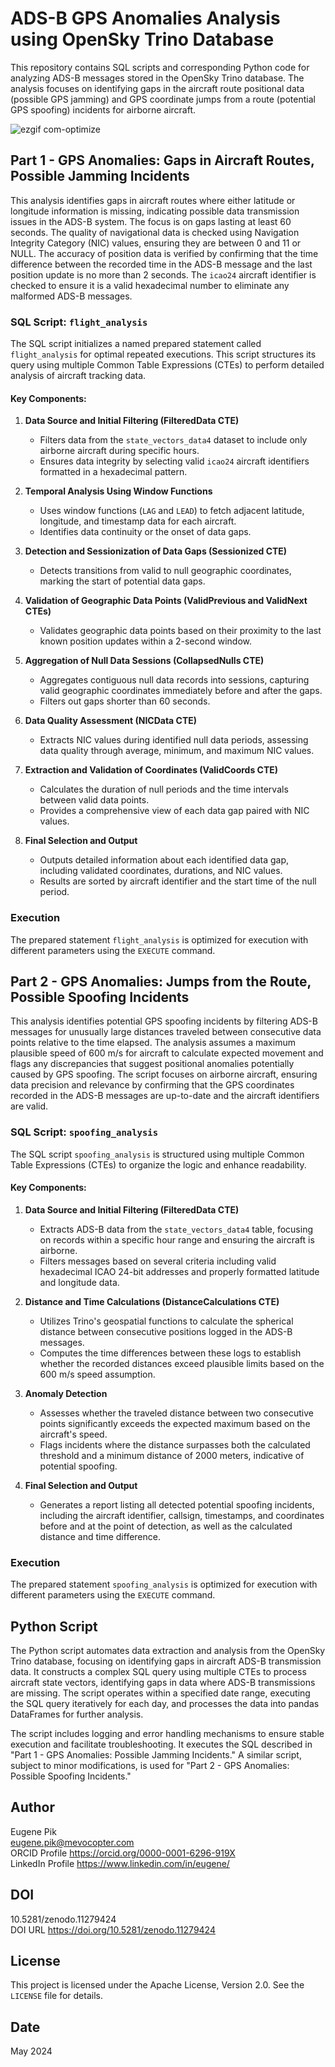 # ADS-B GPS Anomalies Analysis using OpenSky Trino Database

This repository contains SQL scripts and corresponding Python code for analyzing ADS-B messages stored in the OpenSky Trino database. The analysis focuses on identifying gaps in the aircraft route positional data (possible GPS jamming) and GPS coordinate jumps from a route (potential GPS spoofing) incidents for airborne aircraft.

![ezgif com-optimize](https://github.com/eugenepik/Opensky_ADS-B_GPS_anomalies/assets/32197349/e18125fa-1ef3-4963-8f09-7203a64bb308)

## Part 1 - GPS Anomalies: Gaps in Aircraft Routes, Possible Jamming Incidents

This analysis identifies gaps in aircraft routes where either latitude or longitude information is missing, indicating possible data transmission issues in the ADS-B system. The focus is on gaps lasting at least 60 seconds. The quality of navigational data is checked using Navigation Integrity Category (NIC) values, ensuring they are between 0 and 11 or NULL. The accuracy of position data is verified by confirming that the time difference between the recorded time in the ADS-B message and the last position update is no more than 2 seconds. The `icao24` aircraft identifier is checked to ensure it is a valid hexadecimal number to eliminate any malformed ADS-B messages.

### SQL Script: `flight_analysis`

The SQL script initializes a named prepared statement called `flight_analysis` for optimal repeated executions. This script structures its query using multiple Common Table Expressions (CTEs) to perform detailed analysis of aircraft tracking data.

#### Key Components:

1. **Data Source and Initial Filtering (FilteredData CTE)**
   - Filters data from the `state_vectors_data4` dataset to include only airborne aircraft during specific hours.
   - Ensures data integrity by selecting valid `icao24` aircraft identifiers formatted in a hexadecimal pattern.

2. **Temporal Analysis Using Window Functions**
   - Uses window functions (`LAG` and `LEAD`) to fetch adjacent latitude, longitude, and timestamp data for each aircraft.
   - Identifies data continuity or the onset of data gaps.

3. **Detection and Sessionization of Data Gaps (Sessionized CTE)**
   - Detects transitions from valid to null geographic coordinates, marking the start of potential data gaps.

4. **Validation of Geographic Data Points (ValidPrevious and ValidNext CTEs)**
   - Validates geographic data points based on their proximity to the last known position updates within a 2-second window.

5. **Aggregation of Null Data Sessions (CollapsedNulls CTE)**
   - Aggregates contiguous null data records into sessions, capturing valid geographic coordinates immediately before and after the gaps.
   - Filters out gaps shorter than 60 seconds.

6. **Data Quality Assessment (NICData CTE)**
   - Extracts NIC values during identified null data periods, assessing data quality through average, minimum, and maximum NIC values.

7. **Extraction and Validation of Coordinates (ValidCoords CTE)**
   - Calculates the duration of null periods and the time intervals between valid data points.
   - Provides a comprehensive view of each data gap paired with NIC values.

8. **Final Selection and Output**
   - Outputs detailed information about each identified data gap, including validated coordinates, durations, and NIC values.
   - Results are sorted by aircraft identifier and the start time of the null period.

### Execution

The prepared statement `flight_analysis` is optimized for execution with different parameters using the `EXECUTE` command.

## Part 2 - GPS Anomalies: Jumps from the Route, Possible Spoofing Incidents

This analysis identifies potential GPS spoofing incidents by filtering ADS-B messages for unusually large distances traveled between consecutive data points relative to the time elapsed. The analysis assumes a maximum plausible speed of 600 m/s for aircraft to calculate expected movement and flags any discrepancies that suggest positional anomalies potentially caused by GPS spoofing. The script focuses on airborne aircraft, ensuring data precision and relevance by confirming that the GPS coordinates recorded in the ADS-B messages are up-to-date and the aircraft identifiers are valid.

### SQL Script: `spoofing_analysis`

The SQL script `spoofing_analysis` is structured using multiple Common Table Expressions (CTEs) to organize the logic and enhance readability.

#### Key Components:

1. **Data Source and Initial Filtering (FilteredData CTE)**
   - Extracts ADS-B data from the `state_vectors_data4` table, focusing on records within a specific hour range and ensuring the aircraft is airborne.
   - Filters messages based on several criteria including valid hexadecimal ICAO 24-bit addresses and properly formatted latitude and longitude data.

2. **Distance and Time Calculations (DistanceCalculations CTE)**
   - Utilizes Trino's geospatial functions to calculate the spherical distance between consecutive positions logged in the ADS-B messages.
   - Computes the time differences between these logs to establish whether the recorded distances exceed plausible limits based on the 600 m/s speed assumption.

3. **Anomaly Detection**
   - Assesses whether the traveled distance between two consecutive points significantly exceeds the expected maximum based on the aircraft's speed.
   - Flags incidents where the distance surpasses both the calculated threshold and a minimum distance of 2000 meters, indicative of potential spoofing.

4. **Final Selection and Output**
   - Generates a report listing all detected potential spoofing incidents, including the aircraft identifier, callsign, timestamps, and coordinates before and at the point of detection, as well as the calculated distance and time difference.

### Execution

The prepared statement `spoofing_analysis` is optimized for execution with different parameters using the `EXECUTE` command.

## Python Script

The Python script automates data extraction and analysis from the OpenSky Trino database, focusing on identifying gaps in aircraft ADS-B transmission data. It constructs a complex SQL query using multiple CTEs to process aircraft state vectors, identifying gaps in data where ADS-B transmissions are missing. The script operates within a specified date range, executing the SQL query iteratively for each day, and processes the data into pandas DataFrames for further analysis.

The script includes logging and error handling mechanisms to ensure stable execution and facilitate troubleshooting. It executes the SQL described in "Part 1 - GPS Anomalies: Possible Jamming Incidents." A similar script, subject to minor modifications, is used for "Part 2 - GPS Anomalies: Possible Spoofing Incidents."

## Author

Eugene Pik  
[eugene.pik@mevocopter.com](mailto:eugene.pik@mevocopter.com)  
ORCID Profile https://orcid.org/0000-0001-6296-919X  
LinkedIn Profile https://www.linkedin.com/in/eugene/

## DOI 
10.5281/zenodo.11279424  
DOI URL https://doi.org/10.5281/zenodo.11279424

## License

This project is licensed under the Apache License, Version 2.0. See the `LICENSE` file for details.

## Date

May 2024
